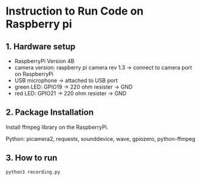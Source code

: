 # Instruction to Run Code on Raspberry pi

## 1. Hardware setup
- RaspberryPi Version 4B
- camera version: raspberry pi camera rev 1.3 -> connect to camera port on RaspberryPi
- USB microphone -> attached to USB port
- green LED: GPIO19 -> 220 ohm resister -> GND
- red LED: GPIO21 -> 220 ohm resister -> GND

## 2. Package Installation
Install ffmpeg library on the RaspberryPi.

Python: picamera2, requests, sounddevice, wave, gpiozero, python-ffmpeg

## 3. How to run
```bash
python3 recording.py
```
